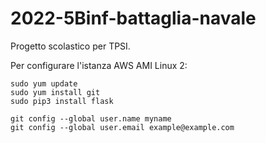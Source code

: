 # 2022-5Binf-battaglia-navale
Progetto scolastico per TPSI.

Per configurare l'istanza AWS AMI Linux 2:
```
sudo yum update
sudo yum install git
sudo pip3 install flask

git config --global user.name myname
git config --global user.email example@example.com
```
